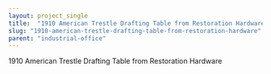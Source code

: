 ```yaml
---
layout: project_single
title:  "1910 American Trestle Drafting Table from Restoration Hardware"
slug: "1910-american-trestle-drafting-table-from-restoration-hardware"
parent: "industrial-office"
---
```

1910 American Trestle Drafting Table from Restoration Hardware